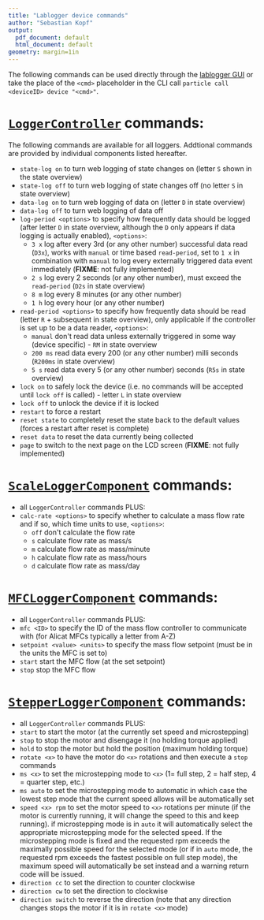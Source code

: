 ```yaml
---
title: "Lablogger device commands"
author: "Sebastian Kopf"
output:
  pdf_document: default
  html_document: default
geometry: margin=1in
---
```


The following commands can be used directly through the [lablogger GUI](https://github.com/KopfLab/lablogger) or take the place of the `<cmd>` placeholder in the CLI call `particle call <deviceID> device "<cmd>"`.

# [`LoggerController`](/src/modules/logger/LoggerController.h) commands:

The following commands are available for all loggers. Addtional commands are provided by individual components listed hereafter.

  - `state-log on` to turn web logging of state changes on (letter `S` shown in the state overview)
  - `state-log off` to turn web logging of state changes off (no letter `S` in state overview)
  - `data-log on` to turn web logging of data on (letter `D` in state overview)
  - `data-log off` to turn web logging of data off
  - `log-period <options>` to specify how frequently data should be logged (after letter `D` in state overview, although the `D` only appears if data logging is actually enabled), `<options>`:
    - `3 x` log after every 3rd (or any other number) successful data read (`D3x`), works with `manual` or time based `read-period`, set to `1 x` in combination with `manual` to log every externally triggered data event immediately (**FIXME**: not fully implemented)
    - `2 s` log every 2 seconds (or any other number), must exceed the `read-period` (`D2s` in state overview)
    - `8 m` log every 8 minutes (or any other number)
    - `1 h` log every hour (or any other number)
  - `read-period <options>` to specify how frequently data should be read (letter `R` + subsequent in state overview), only applicable if the controller is set up to be a data reader, `<options>`:
    - `manual` don't read data unless externally triggered in some way (device specific) - `RM` in state overview
    - `200 ms` read data every 200 (or any other number) milli seconds (`R200ms` in state overview)
    - `5 s` read data every 5 (or any other number) seconds (`R5s` in state overview)
  - `lock on` to safely lock the device (i.e. no commands will be accepted until `lock off` is called) - letter `L` in state overview
  - `lock off` to unlock the device if it is locked
  - `restart` to force a restart
  - `reset state` to completely reset the state back to the default values (forces a restart after reset is complete)
  - `reset data` to reset the data currently being collected
  - `page` to switch to the next page on the LCD screen (**FIXME**: not fully implemented)

# [`ScaleLoggerComponent`](/src/modules/scale/ScaleLoggerComponent.h) commands:

  - all `LoggerController` commands PLUS:
  - `calc-rate <options>` to specify whether to calculate a mass flow rate and if so, which time units to use, `<options>`:
    - `off` don't calculate the flow rate
    - `s` calculate flow rate as mass/s
    - `m` calculate flow rate as mass/minute
    - `h` calculate flow rate as mass/hours
    - `d` calculate flow rate as mass/day

# [`MFCLoggerComponent`](/src/modules/mfc/MFCLoggerComponent.h) commands:

  - all `LoggerController` commands PLUS:
  - `mfc <ID>` to specify the ID of the mass flow controller to communicate with (for Alicat MFCs typically a letter from A-Z)
  - `setpoint <value> <units>` to specify the mass flow setpoint (must be in the units the MFC is set to)
  - `start` start the MFC flow (at the set setpoint)
  - `stop` stop the MFC flow

# [`StepperLoggerComponent`](/src/modules/mfc/StepperLoggerComponent.h) commands:

  - all `LoggerController` commands PLUS:
  - `start` to start the motor (at the currently set speed and microstepping)
  - `stop` to stop the motor and disengage it (no holding torque applied)
  - `hold` to stop the motor but hold the position (maximum holding torque)
  - `rotate <x>` to have the motor do `<x>` rotations and then execute a `stop` commands
  - `ms <x>` to set the microstepping mode to `<x>` (1= full step, 2 = half step, 4 = quarter step, etc.)
  - `ms auto` to set the microstepping mode to automatic in which case the lowest step mode that the current speed allows will be automatically set
  - `speed <x> rpm` to set the motor speed to `<x>` rotations per minute (if the motor is currently running, it will change the speed to this and keep running). if microstepping mode is in `auto` it will automatically select the appropriate microstepping mode for the selected speed. If the microstepping mode is fixed and the requested rpm exceeds the maximally possible speed for the selected mode (or if in `auto` mode, the requested rpm exceeds the fastest possible on full step mode), the maximum speed will automatically be set instead and a warning return code will be issued.
  - `direction cc` to set the direction to counter clockwise
  - `direction cw` to set the direction to clockwise
  - `direction switch` to reverse the direction (note that any direction changes stops the motor if it is in `rotate <x>` mode)
